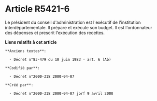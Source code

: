 # Article R5421-6

Le président du conseil d'administration est l'exécutif de l'institution interdépartementale. Il prépare et exécute son
budget. Il est l'ordonnateur des dépenses et prescrit l'exécution des recettes.

**Liens relatifs à cet article**

	**Anciens textes**:

	  - Décret n°83-479 du 10 juin 1983 - art. 6 (Ab)

	**Codifié par**:

	  - Décret n°2000-318 2000-04-07

	**Créé par**:

	  - Décret n°2000-318 2000-04-07 jorf 9 avril 2000
